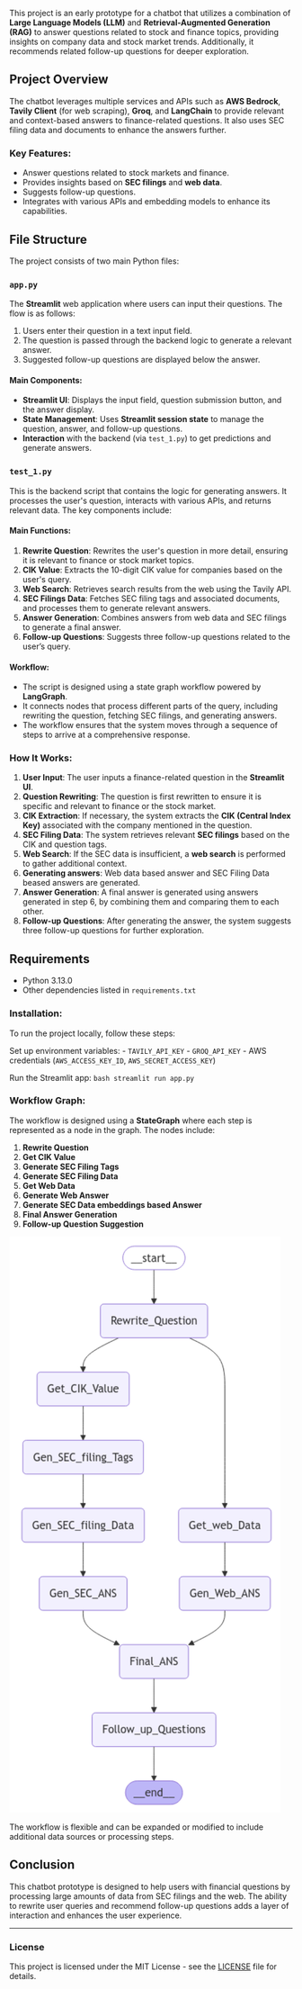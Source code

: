 This project is an early prototype for a chatbot that utilizes a combination of **Large Language Models (LLM)** and **Retrieval-Augmented Generation (RAG)** to answer questions related to stock and finance topics, providing insights on company data and stock market trends. Additionally, it recommends related follow-up questions for deeper exploration.

## Project Overview

The chatbot leverages multiple services and APIs such as **AWS Bedrock**, **Tavily Client** (for web scraping), **Groq**, and **LangChain** to provide relevant and context-based answers to finance-related questions. It also uses SEC filing data and documents to enhance the answers further.

### Key Features:
- Answer questions related to stock markets and finance.
- Provides insights based on **SEC filings** and **web data**.
- Suggests follow-up questions.
- Integrates with various APIs and embedding models to enhance its capabilities.

## File Structure

The project consists of two main Python files:

### `app.py`

The **Streamlit** web application where users can input their questions. The flow is as follows:
1. Users enter their question in a text input field.
2. The question is passed through the backend logic to generate a relevant answer.
3. Suggested follow-up questions are displayed below the answer.

#### Main Components:
- **Streamlit UI**: Displays the input field, question submission button, and the answer display.
- **State Management**: Uses **Streamlit session state** to manage the question, answer, and follow-up questions.
- **Interaction** with the backend (via `test_1.py`) to get predictions and generate answers.

### `test_1.py`

This is the backend script that contains the logic for generating answers. It processes the user's question, interacts with various APIs, and returns relevant data. The key components include:

#### Main Functions:
1. **Rewrite Question**: Rewrites the user's question in more detail, ensuring it is relevant to finance or stock market topics.
2. **CIK Value**: Extracts the 10-digit CIK value for companies based on the user's query.
3. **Web Search**: Retrieves search results from the web using the Tavily API.
4. **SEC Filings Data**: Fetches SEC filing tags and associated documents, and processes them to generate relevant answers.
5. **Answer Generation**: Combines answers from web data and SEC filings to generate a final answer.
6. **Follow-up Questions**: Suggests three follow-up questions related to the user’s query.

#### Workflow:
- The script is designed using a state graph workflow powered by **LangGraph**.
- It connects nodes that process different parts of the query, including rewriting the question, fetching SEC filings, and generating answers.
- The workflow ensures that the system moves through a sequence of steps to arrive at a comprehensive response.

### How It Works:

1. **User Input**: The user inputs a finance-related question in the **Streamlit UI**.
2. **Question Rewriting**: The question is first rewritten to ensure it is specific and relevant to finance or the stock market.
3. **CIK Extraction**: If necessary, the system extracts the **CIK (Central Index Key)** associated with the company mentioned in the question.
4. **SEC Filing Data**: The system retrieves relevant **SEC filings** based on the CIK and question tags.
5. **Web Search**: If the SEC data is insufficient, a **web search** is performed to gather additional context.
6. **Generating answers**: Web data based answer and SEC Filing Data beased answers are generated.
7. **Answer Generation**: A final answer is generated using answers generated in step 6, by combining them and comparing them to each other.
8. **Follow-up Questions**: After generating the answer, the system suggests three follow-up questions for further exploration.

## Requirements

- Python 3.13.0
- Other dependencies listed in `requirements.txt`

### Installation:

To run the project locally, follow these steps:

Set up environment variables:
    - `TAVILY_API_KEY`
    - `GROQ_API_KEY`
    - AWS credentials (`AWS_ACCESS_KEY_ID`, `AWS_SECRET_ACCESS_KEY`)

Run the Streamlit app:
    ```bash
    streamlit run app.py
    ```

### Workflow Graph:

The workflow is designed using a **StateGraph** where each step is represented as a node in the graph. The nodes include:
1. **Rewrite Question**
2. **Get CIK Value**
3. **Generate SEC Filing Tags**
4. **Generate SEC Filing Data**
5. **Get Web Data**
6. **Generate Web Answer**
7. **Generate SEC Data embeddings based Answer**
8. **Final Answer Generation**
9. **Follow-up Question Suggestion**

![Workflow](Workflow.png)

The workflow is flexible and can be expanded or modified to include additional data sources or processing steps.

## Conclusion

This chatbot prototype is designed to help users with financial questions by processing large amounts of data from SEC filings and the web. The ability to rewrite user queries and recommend follow-up questions adds a layer of interaction and enhances the user experience.


---

### License

This project is licensed under the MIT License - see the [LICENSE](LICENSE) file for details.
